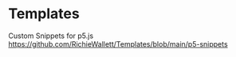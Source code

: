 # Templates

Custom Snippets for p5.js
https://github.com/RichieWallett/Templates/blob/main/p5-snippets
